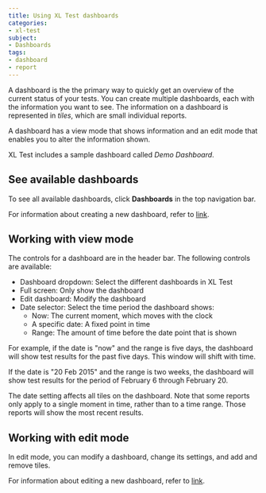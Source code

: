 ```yaml
---
title: Using XL Test dashboards
categories:
- xl-test
subject:
- Dashboards
tags:
- dashboard
- report
---
```


A dashboard is the the primary way to quickly get an overview of the current status of your tests. You can create multiple dashboards, each with the information you want to see. The information on a dashboard is represented in *tiles*, which are small individual reports.

A dashboard has a view mode that shows information and an edit mode that enables you to alter the information shown.

XL Test includes a sample dashboard called *Demo Dashboard*. 

## See available dashboards

To see all available dashboards, click **Dashboards** in the top navigation bar.

For information about creating a new dashboard, refer to [link](/xl-test/how-to/create-a-dashboard.html).

## Working with view mode

The controls for a dashboard are in the header bar. The following controls are available:

* Dashboard dropdown: Select the different dashboards in XL Test
* Full screen: Only show the dashboard
* Edit dashboard: Modify the dashboard
* Date selector: Select the time period the dashboard shows:
    * Now: The current moment, which moves with the clock
    * A specific date: A fixed point in time
    * Range: The amount of time before the date point that is shown

For example, if the date is "now" and the range is five days, the dashboard will show test results for the past five days. This window will shift with time.

If the date is "20 Feb 2015" and the range is two weeks, the dashboard will show test results for the period of February 6 through February 20.

The date setting affects all tiles on the dashboard. Note that some reports only apply to a single moment in time, rather than to a time range. Those reports will show the most recent results.

## Working with edit mode

In edit mode, you can modify a dashboard, change its settings, and add and remove tiles. 

For information about editing a new dashboard, refer to [link](/xl-test/how-to/create-a-dashboard.html).
